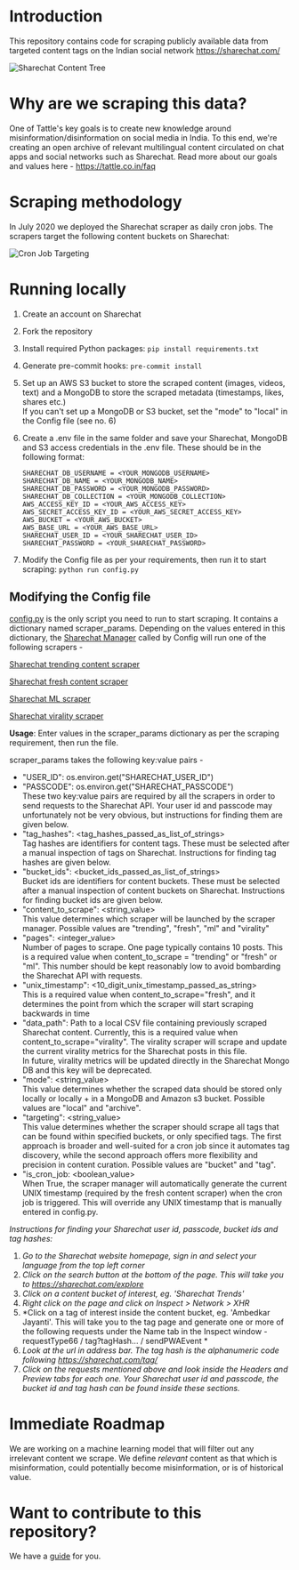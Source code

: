 # Introduction

This repository contains code for scraping publicly available data from targeted content tags on the Indian social network https://sharechat.com/

![Sharechat Content Tree](sharechat_content_tree.png)

# Why are we scraping this data?

One of Tattle's key goals is to create new knowledge around misinformation/disinformation on social media in India. To this end, we're creating an open archive of relevant multilingual content circulated on chat apps and social networks such as Sharechat. Read more about our goals and values here - https://tattle.co.in/faq

# Scraping methodology

In July 2020 we deployed the Sharechat scraper as daily cron jobs. The scrapers target the following content buckets on Sharechat:

![Cron Job Targeting](targeting.png)

# Running locally

1. Create an account on Sharechat
2. Fork the repository 
3. Install required Python packages: `pip install requirements.txt`
4. Generate pre-commit hooks: `pre-commit install`
5. Set up an AWS S3 bucket to store the scraped content (images, videos, text) and a MongoDB to store the scraped metadata (timestamps, likes, shares etc.)\
If you can't set up a MongoDB or S3 bucket, set the "mode" to "local" in the Config file (see no. 6)
6. Create a .env file in the same folder and save your Sharechat, MongoDB and S3 access credentials in the .env file. These should be in the following format:

   ```
   SHARECHAT_DB_USERNAME = <YOUR_MONGODB_USERNAME>
   SHARECHAT_DB_NAME = <YOUR_MONGODB_NAME>
   SHARECHAT_DB_PASSWORD = <YOUR_MONGODB_PASSWORD>
   SHARECHAT_DB_COLLECTION = <YOUR_MONGODB_COLLECTION>
   AWS_ACCESS_KEY_ID = <YOUR_AWS_ACCESS_KEY>
   AWS_SECRET_ACCESS_KEY_ID = <YOUR_AWS_SECRET_ACCESS_KEY>
   AWS_BUCKET = <YOUR_AWS_BUCKET>
   AWS_BASE_URL = <YOUR_AWS_BASE_URL>
   SHARECHAT_USER_ID = <YOUR_SHARECHAT_USER_ID>
   SHARECHAT_PASSWORD = <YOUR_SHARECHAT_PASSWORD>
   ```
7. Modify the Config file as per your requirements, then run it to start scraping: `python run config.py`

## Modifying the Config file

[config.py](config.py) is the only script you need to run to start scraping. It contains a dictionary named scraper_params. Depending on the values entered in this dictionary, the [Sharechat Manager](docs/sharechat_scraper_manager.md) called by Config will run one of the following scrapers - 

[Sharechat trending content scraper](docs/sharechat_trending_content_scraper.md)

[Sharechat fresh content scraper](docs/sharechat_fresh_content_scraper.md)   

[Sharechat ML scraper](docs/sharechat_ml_scraper.md) 

[Sharechat virality scraper](docs/sharechat_virality_scraper.md) 

**Usage**: Enter values in the scraper_params dictionary as per the scraping requirement, then run the file.

scraper_params takes the following key:value pairs -

* "USER_ID": os.environ.get("SHARECHAT_USER_ID") 
* "PASSCODE": os.environ.get("SHARECHAT_PASSCODE")\
  These two key:value pairs are required by all the scrapers in order to send requests to the Sharechat API. Your user id and passcode may unfortunately not be very obvious, but instructions for finding them are given below. 
* "tag_hashes": <tag_hashes_passed_as_list_of_strings>\
  Tag hashes are identifiers for content tags. These must be selected after a manual inspection of tags on Sharechat. Instructions for finding tag hashes are given below. 
* "bucket_ids": <bucket_ids_passed_as_list_of_strings>\
  Bucket ids are identifiers for content buckets. These must be selected after a manual inspection of content buckets on Sharechat. Instructions for finding bucket ids are given below. 
* "content_to_scrape": <string_value>\
  This value determines which scraper will be launched by the scraper manager. Possible values are "trending", "fresh", "ml" and "virality"
* "pages": <integer_value>\
  Number of pages to scrape. One page typically contains 10 posts. This is a required value when content_to_scrape = "trending" or "fresh" or "ml". This number should be kept reasonably low to avoid bombarding the Sharechat API with requests.
* "unix_timestamp": <10_digit_unix_timestamp_passed_as_string> \
  This is a required value when content_to_scrape="fresh", and it determines the point from which the scraper will start scraping backwards in time
* "data_path": Path to a local CSV file containing previously scraped Sharechat content. Currently, this is a required value when content_to_scrape="virality".  The virality scraper will scrape and update the current virality metrics for the Sharechat posts in this file. \
In future, virality metrics will be updated directly in the Sharechat Mongo DB and this key will be deprecated.
* "mode": <string_value>\
This value determines whether the scraped data should be stored only locally or locally + in a MongoDB and Amazon s3 bucket. Possible values are "local" and "archive".
* "targeting": <string_value>\
This value determines whether the scraper should scrape all tags that can be found within specified buckets, or only specified tags. The first approach is broader and well-suited for a cron job since it automates tag discovery, while the second approach offers more flexibility and precision in content curation. Possible values are "bucket" and "tag".
* "is_cron_job: <boolean_value>\
When True, the scraper manager will automatically generate the current UNIX timestamp (required by the fresh content scraper) when the cron job is triggered. This will override any UNIX timestamp that is manually entered in config.py.

*Instructions for finding your Sharechat user id, passcode, bucket ids and tag hashes:*

1. *Go to the Sharechat website homepage, sign in and select your language from the top left corner*
2. *Click on the search button at the bottom of the page. This will take you to https://sharechat.com/explore*
3. *Click on a content bucket of interest, eg. 'Sharechat Trends'*
4. *Right click on the page and click on Inspect > Network > XHR*
5. *Click on a tag of interest inside the content bucket, eg. 'Ambedkar Jayanti'. This will take you to the tag page and generate one or more of the following requests under the Name tab in the Inspect window - requestType66 / tag?tagHash... / sendPWAEvent *
6. *Look at the url in address bar. The tag hash is the alphanumeric code following https://sharechat.com/tag/*
7. *Click on the requests mentioned above and look inside the Headers and Preview tabs for each one. Your Sharechat user id and passcode, the bucket id and tag hash can be found inside these sections.*

# Immediate Roadmap

We are working on a machine learning model that will filter out any irrelevant content we scrape. We define *relevant* content as that which is misinformation, could potentially become misinformation, or is of historical value.

# Want to contribute to this repository?

We have a [guide](docs/contributing.md) for you.

